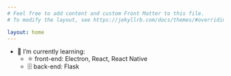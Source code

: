 ```yaml
---
# Feel free to add content and custom Front Matter to this file.
# To modify the layout, see https://jekyllrb.com/docs/themes/#overriding-theme-defaults

layout: home
---
```

* 🌱 I’m currently learning:
  * ⚛️ front-end: Electron, React, React Native
  * 🗄️ back-end: Flask